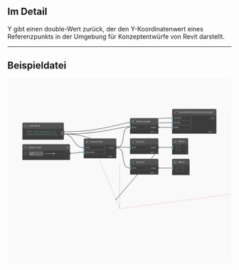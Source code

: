 ## Im Detail
Y gibt einen double-Wert zurück, der den Y-Koordinatenwert eines Referenzpunkts in der Umgebung für Konzeptentwürfe von Revit darstellt.
___
## Beispieldatei

![Y](./Autodesk.DesignScript.Geometry.Vector.Y_img.jpg)

